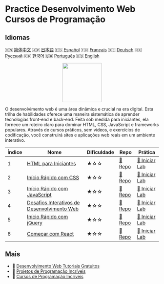 # Practice Desenvolvimento Web Cursos de Programação

## Idiomas

🇨🇳 [简体中文](README_zh.md) 🇯🇵 [日本語](README_ja.md) 🇪🇸 [Español](README_es.md) 🇫🇷 [Français](README_fr.md) 🇩🇪 [Deutsch](README_de.md) 🇷🇺 [Русский](README_ru.md) 🇰🇷 [한국어](README_ko.md) 🇧🇷 [Português](README_pt.md) 🇺🇸 [English](README.md) 

<div align="center">
<img width="128px" src="https://file.labex.io/path/NHa0nG5axMBE.png">
</div>

O desenvolvimento web é uma área dinâmica e crucial na era digital. Esta trilha de habilidades oferece uma maneira sistemática de aprender tecnologias front-end e back-end. Feita sob medida para iniciantes, ela fornece um roteiro claro para dominar HTML, CSS, JavaScript e frameworks populares. Através de cursos práticos, sem vídeos, e exercícios de codificação, você construirá sites e aplicações web reais em um ambiente interativo.

|   Índice | Nome                                                                                                              | Dificuldade   | Repo                                                                            | Prática                                                                              |
|----------|-------------------------------------------------------------------------------------------------------------------|---------------|---------------------------------------------------------------------------------|--------------------------------------------------------------------------------------|
|        1 | [HTML para Iniciantes](https://labex.io/pt/courses/html-for-beginners)                                            | ★☆☆           | [🔗 Repo](https://github.com/labex-labs/html-for-beginners)                     | [🚀 Iniciar Lab](https://labex.io/pt/courses/html-for-beginners)                     |
|        2 | [Início Rápido com CSS](https://labex.io/pt/courses/quick-start-with-css)                                         | ★☆☆           | [🔗 Repo](https://github.com/labex-labs/quick-start-with-css)                   | [🚀 Iniciar Lab](https://labex.io/pt/courses/quick-start-with-css)                   |
|        3 | [Início Rápido com JavaScript](https://labex.io/pt/courses/quick-start-with-javascript)                           | ★☆☆           | [🔗 Repo](https://github.com/labex-labs/quick-start-with-javascript)            | [🚀 Iniciar Lab](https://labex.io/pt/courses/quick-start-with-javascript)            |
|        4 | [Desafios Interativos de Desenvolvimento Web](https://labex.io/pt/courses/web-development-interactive-challenges) | ★☆☆           | [🔗 Repo](https://github.com/labex-labs/web-development-interactive-challenges) | [🚀 Iniciar Lab](https://labex.io/pt/courses/web-development-interactive-challenges) |
|        5 | [Início Rápido com jQuery](https://labex.io/pt/courses/quick-start-with-jquery)                                   | ★☆☆           | [🔗 Repo](https://github.com/labex-labs/quick-start-with-jquery)                | [🚀 Iniciar Lab](https://labex.io/pt/courses/quick-start-with-jquery)                |
|        6 | [Começar com React](https://labex.io/pt/courses/quick-start-with-react)                                           | ★☆☆           | [🔗 Repo](https://github.com/labex-labs/quick-start-with-react)                 | [🚀 Iniciar Lab](https://labex.io/pt/courses/quick-start-with-react)                 |

## Mais

- 🔗 [Desenvolvimento Web Tutoriais Gratuitos](https://github.com/labex-labs/web-development-free-tutorials)
- 🔗 [Projetos de Programação Incríveis](https://github.com/labex-labs/awesome-programming-projects)
- 🔗 [Cursos de Programação Incríveis](https://github.com/labex-labs/awesome-programming-courses)

